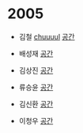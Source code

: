 # 2005

- 김철 [chuuuul](https://github.com/chuuuul)
[공간](https://github.com/StudyFork/GoogryAndroidArchitectureStudy/tree/master/2005/chuuuul)

- 배성재 [](https://github.com/)
[공간](https://github.com/StudyFork/GoogryAndroidArchitectureStudy/tree/master/2005/)

- 김상진 [](https://github.com/)
[공간](https://github.com/StudyFork/GoogryAndroidArchitectureStudy/tree/master/2005/)

- 류승윤 [](https://github.com/)
[공간](https://github.com/StudyFork/GoogryAndroidArchitectureStudy/tree/master/2005/)

- 김신환 [](https://github.com/)
[공간](https://github.com/StudyFork/GoogryAndroidArchitectureStudy/tree/master/2005/)

- 이청우 [](https://github.com/)
[공간](https://github.com/StudyFork/GoogryAndroidArchitectureStudy/tree/master/2005/)
